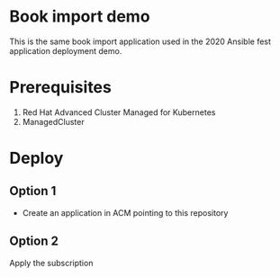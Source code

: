 # Book import demo
This is the same book import application used in the 2020 Ansible fest application deployment demo.

# Prerequisites 
1. Red Hat Advanced Cluster Managed for Kubernetes
2. ManagedCluster

# Deploy
## Option 1
* Create an application in ACM pointing to this repository

## Option 2
Apply the subscription

